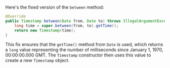 Here's the fixed version of the `between` method:

```java
@Override
public Timestamp between(Date from, Date to) throws IllegalArgumentException {
    long time = super.between(from, to).getTime();
    return new Timestamp(time);
}
```

This fix ensures that the `getTime()` method from `Date` is used, which returns a `long` value representing the number of milliseconds since January 1, 1970, 00:00:00.000 GMT. The `Timestamp` constructor then uses this value to create a new `Timestamp` object.